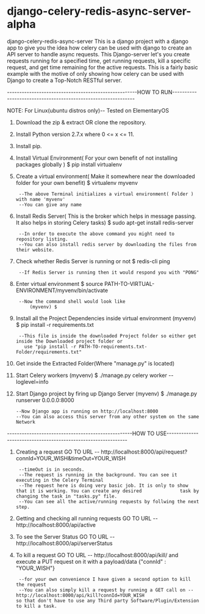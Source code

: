 # django-celery-redis-async-server-alpha
django-celery-redis-async-server  This is a django project with a django app to give you the idea how celery can be used with django to create an API server to handle async requests. This Django-server let's you create requests running for a specified time, get running requests, kill a specific request, and get time remaining for the active requests. This is a fairly basic example with the motive of only showing how celery can be used with Django to create a Top-Notch RESTful server.


-----------------------------------------------------HOW TO RUN--------------------------------------------------------------

NOTE: For Linux(ubuntu distros only)-- Tested on ElementaryOS

1. Download the zip & extract OR clone the repository.

2. Install Python version 2.7.x where 0 <= x <= 11.

3. Install pip.

4. Install Virtual Environment( For your own benefit of not installing packages globally )
		$ pip install virtualenv

5. Create a virtual environment( Make it somewhere near the downloaded folder for your own benefit)
		$ virtualenv myvenv

		--The above Terminal initializes a virtual environment( Folder ) with name 'myvenv'
		--You can give any name

6. Install Redis Server( This is the broker which helps in message passing. It also helps in storing Celery tasks)
		$ sudo apt-get install redis-server

		--In order to execute the above command you might need to repository listing.
		--You can also install redis server by downloading the files from their website.

7. Check whether Redis Server is running or not
		$ redis-cli ping

		--If Redis Server is running then it would respond you with "PONG"

8. Enter virtual environment
		$ source PATH-TO-VIRTUAL-ENVIRONMENT/myvenv/bin/activate

		--Now the command shell would look like
			(myvenv) $

9. Install all the Project Dependencies inside virtual environment
		(myvenv) $ pip install -r requirements.txt

		--This file is inside the downloaded Project folder so either get inside the Downloaded project folder or
		  use "pip install -r PATH-TO-requirements.txt-Folder/requirements.txt"

10. Get inside the Extracted Folder(Where "manage.py" is located)

11. Start Celery workers
		(myvenv) $ ./manage.py celery worker --loglevel=info

12. Start Django project by firing up Django Server
		(myvenv) $ ./manage.py runserver 0.0.0.0:8000

		--Now Django app is running on http://localhost:8000
		--You can also access this server from any other system on the same Network


---------------------------------------------------HOW TO USE--------------------------------------------------------------

1. Creating a request
		GO TO URL -- http://localhost:8000/api/request?connId=YOUR_WISH&timeOut=YOUR_WISH

		--timeOut is in seconds.
		--The request is running in the background. You can see it executing in the Celery Terminal
		--The request here is doing very basic job. It is only to show that it is working. You can create any desired			   task by changing the task in "tasks.py" file.
		--You can see all the active/running requests by follwing the next step.

2. Getting and checking all running requests
		GO TO URL -- http://localhost:8000/api/active

3. To see the Server Status
		GO TO URL -- http://localhost:8000/api/serverStatus

4. To kill a request
		GO TO URL -- http://localhost:8000/api/kill/
		and execute a PUT request on it with a payload/data {"connId" : "YOUR_WISH"}


		--for your own convenience I have given a second option to kill the request
		--You can also simply kill a request by running a GET call on -- http://localhost:8000/api/kill?connId=YOUR_WISH
	   so that don't have to use any Third party Software/Plugin/Extension to kill a task. 
